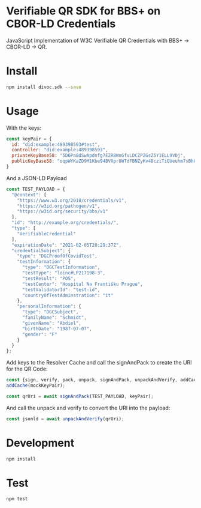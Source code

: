 # Verifiable QR SDK for BBS+ on CBOR-LD Credentials

JavaScript Implementation of W3C Verifiable QR Credentials with BBS+ -> CBOR-LD -> QR. 

# Install

```sh
npm install divoc.sdk --save
```

# Usage

With the keys: 

```js
const keyPair = {
  id: "did:example:489398593#test",
  controller: "did:example:489398593",
  privateKeyBase58: "5D6Pa8dSwApdnfg7EZR8WnGfvLDCZPZGsZ5Y1ELL9VDj",
  publicKeyBase58: "oqpWYKaZD9M1Kbe94BVXpr8WTdFBNZyKv48cziTiQUeuhm7sBhCABMyYG4kcMrseC68YTFFgyhiNeBKjzdKk9MiRWuLv5H4FFujQsQK2KTAtzU8qTBiZqBHMmnLF4PL7Ytu"
}
```

And a JSON-LD Payload 

```js
const TEST_PAYLOAD = {
  "@context": [
    "https://www.w3.org/2018/credentials/v1",
    "https://w3id.org/pathogen/v1",
    "https://w3id.org/security/bbs/v1"
  ],
  "id": "http://example.org/credentials/",
  "type": [
    "VerifiableCredential"
  ],
  "expirationDate": "2021-02-05T20:29:37Z",
  "credentialSubject": {
    "type": "DGCProofOfCovidTest",
    "testInformation": {
      "type": "DGCTestInformation",
      "testType": "loinc#LP217198-3",
      "testResult": "POS",
      "testCenter": "Hospital Na Františku Prague",
      "testValidatorId": "test-id",
      "countryOfTestAdminstration": "it"
    },
    "personalInformation": {
      "type": "DGCSubject",
      "familyName": "Schmidt",
      "givenName": "Abdiel",
      "birthDate": "1987-07-07",
      "gender": "F"
    }
  }
};
```

Add keys to the Resolver Cache and call the signAndPack to create the URI for the QR Code: 

```js
const {sign, verify, pack, unpack, signAndPack, unpackAndVerify, addCache} = require('../lib/index');
addCache(mockKeyPair);

const qrUri = await signAndPack(TEST_PAYLOAD, keyPair);
```

And call the unpack and verify to convert the URI into the payload: 

```js
const jsonld = await unpackAndVerify(qrUri);
```

# Development

```sh
npm install
``` 

# Test

```sh
npm test
```
